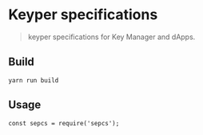 # Keyper specifications

> keyper specifications for Key Manager and dApps.

## Build

```
yarn run build
```

## Usage

```
const sepcs = require('sepcs');
```
